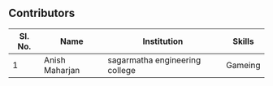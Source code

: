 ## Contributors

| Sl. No. | Name                                                           | Institution                                                         | Skills                                                             |
| ------- | -------------------------------------------------------------- | ------------------------------------------------------------------- | ------------------------------------------------------------------ |
|1        | Anish Maharjan                                                  | sagarmatha engineering college                                     | Gameing                                                            |
